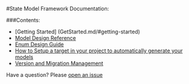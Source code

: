 #State Model Framework Documentation:


###Contents:
- [Getting Started] (GetStarted.md/#getting-started)
- [Model Design Reference](Reference.md)
- [Enum Design Guide](Enums.md)
- [How to Setup a target in your project to automatically generate your models](Setup.md)
- [Version and Migration Management](#versioning-and-migration)


Have a question? Please [open an issue](https://github.com/STLabs/State/issues/new)



